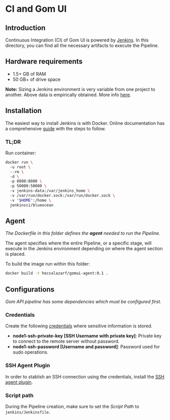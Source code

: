 # CI and Gom UI

## Introduction
Continuous Integration (CI) of Gom UI is powered by [Jenkins](https://jenkins.io/). In this directory, you can find all the necessary artifacts to execute the Pipeline.

## Hardware requirements
* 1.5+ GB of RAM
* 50 GB+ of drive space

**Note:** Sizing a Jenkins environment is very variable from one project to another. Above data is empirically obtained. More info [here](https://jenkins.io/doc/book/hardware-recommendations/#hardware-recommendations).

## Installation
The easiest way to install Jenkins is with Docker. Online documentation has a comprehensive [guide](https://jenkins.io/doc/book/installing/#downloading-and-running-jenkins-in-docker) with the steps to follow. 

### TL;DR
Run container:
```bash
docker run \ 
  -u root \ 
  --rm \ 
  -d \ 
  -p 8080:8080 \ 
  -p 50000:50000 \ 
  -v jenkins-data:/var/jenkins_home \ 
  -v /var/run/docker.sock:/var/run/docker.sock \ 
  -v "$HOME":/home \ 
  jenkinsci/blueocean 
```
## Agent
*The Dockerfile in this folder defines the **agent** needed to run the Pipeline.*

The agent specifies where the entire Pipeline, or a specific stage, will execute in the Jenkins environment depending on where the agent section is placed.

To build the image run within this folder:
```bash
docker build -t hecsalazarf/gomui-agent:0.1 .
```

## Configurations
*Gom API pipeline has some dependencies which must be configured first.*

### Credentials
Create the following [credentials](https://jenkins.io/doc/book/using/using-credentials/) where sensitive information is stored.

* **node1-ssh-private-key [SSH Username with private key]**: Private key to connect to the remote server without password.
* **node1-ssh-password [Username and password]**: Password used for sudo operations.

### SSH Agent Plugin
In order to stablish an SSH connection using the credentials, install the [SSH agent plugin](https://jenkins.io/doc/pipeline/steps/ssh-agent/).

### Script path
During the Pipeline creation, make sure to set the *Script Path* to `jenkins/Jenkinsfile`.
